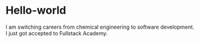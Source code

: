# Hello-world


I am switching careers from chemical engineering to software development. I just got accepted to Fullstack Academy.
